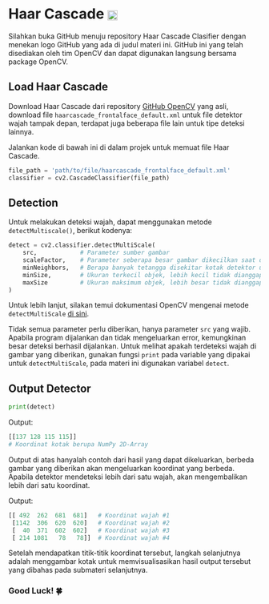 # Haar Cascade [<img src="https://github.githubassets.com/assets/GitHub-Logo-ee398b662d42.png" height="20em" align="center" alt="Haar Github" title="Haar Github"/>](https://github.com/opencv/opencv/tree/master/data/haarcascades)

Silahkan buka GitHub menuju repository Haar Cascade Clasifier dengan menekan logo GitHub yang ada di judul materi ini. GitHub ini yang telah disediakan oleh tim OpenCV dan dapat digunakan langsung bersama package OpenCV.

## Load Haar Cascade

Download Haar Cascade dari repository [GitHub OpenCV](https://github.com/opencv/opencv/tree/master/data/haarcascades) yang asli, download file `haarcascade_frontalface_default.xml` untuk file detektor wajah tampak depan, terdapat juga beberapa file lain untuk tipe deteksi lainnya.

Jalankan kode di bawah ini di dalam projek untuk memuat file Haar Cascade.

```python
file_path = 'path/to/file/haarcascade_frontalface_default.xml'
classifier = cv2.CascadeClassifier(file_path)
```

## Detection

Untuk melakukan deteksi wajah, dapat menggunakan metode `detectMultiscale()`, berikut kodenya:

```python
detect = cv2.classifier.detectMultiScale(
    src,            # Parameter sumber gambar
    scaleFactor,    # Parameter seberapa besar gambar dikecilkan saat deteksi
    minNeighbors,   # Berapa banyak tetangga disekitar kotak detektor untuk menyatakan hasil deteksi
    minSize,        # Ukuran terkecil objek, lebih kecil tidak dianggap
    maxSize         # Ukuran maksimum objek, lebih besar tidak dianggap
)
```

Untuk lebih lanjut, silakan temui dokumentasi OpenCV mengenai metode `detectMultiScale` [di sini](https://docs.opencv.org/3.4/d1/de5/classcv_1_1CascadeClassifier.html).

Tidak semua parameter perlu diberikan, hanya parameter `src` yang wajib. Apabila program dijalankan dan tidak mengeluarkan error, kemungkinan besar deteksi berhasil dijalankan. Untuk melihat apakah terdeteksi wajah di gambar yang diberikan, gunakan fungsi `print` pada variable yang dipakai untuk `detectMultiScale`, pada materi ini digunakan variabel `detect`.

## Output Detector

```python
print(detect)
```

Output:

```python
[[137 128 115 115]]
# Koordinat kotak berupa NumPy 2D-Array
```

Output di atas hanyalah contoh dari hasil yang dapat dikeluarkan, berbeda gambar yang diberikan akan mengeluarkan koordinat yang berbeda. Apabila detektor mendeteksi lebih dari satu wajah, akan mengembalikan lebih dari satu koordinat.

Output:

```python
[[ 492  262  681  681]   # Koordinat wajah #1
 [1142  306  620  620]   # Koordinat wajah #2
 [  40  371  602  602]   # Koordinat wajah #3
 [ 214 1081   78   78]]  # Koordinat wajah #4
```

Setelah mendapatkan titik-titik koordinat tersebut, langkah selanjutnya adalah menggambar kotak untuk memvisualisasikan hasil output tersebut yang dibahas pada submateri selanjutnya.

### Good Luck! 🍀
